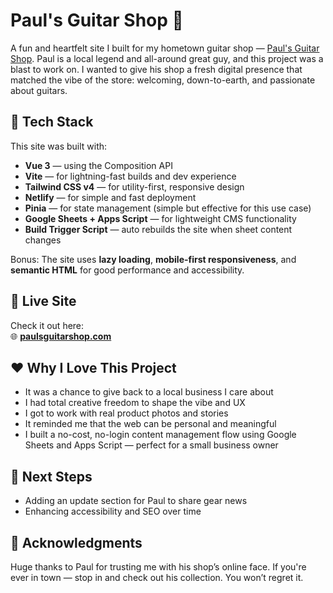 # Paul's Guitar Shop 🎸

A fun and heartfelt site I built for my hometown guitar shop — [Paul's Guitar Shop](https://paulsguitarshop.com). Paul is a local legend and all-around great guy, and this project was a blast to work on. I wanted to give his shop a fresh digital presence that matched the vibe of the store: welcoming, down-to-earth, and passionate about guitars.

## 🧰 Tech Stack

This site was built with:

- **Vue 3** — using the Composition API
- **Vite** — for lightning-fast builds and dev experience
- **Tailwind CSS v4** — for utility-first, responsive design
- **Netlify** — for simple and fast deployment
- **Pinia** — for state management (simple but effective for this use case)
- **Google Sheets + Apps Script** — for lightweight CMS functionality
- **Build Trigger Script** — auto rebuilds the site when sheet content changes

Bonus: The site uses **lazy loading**, **mobile-first responsiveness**, and **semantic HTML** for good performance and accessibility.

## 🚀 Live Site

Check it out here:  
🌐 **[paulsguitarshop.com](https://paulsguitarshop.com)**

## ❤️ Why I Love This Project

- It was a chance to give back to a local business I care about  
- I had total creative freedom to shape the vibe and UX  
- I got to work with real product photos and stories  
- It reminded me that the web can be personal and meaningful  
- I built a no-cost, no-login content management flow using Google Sheets and Apps Script — perfect for a small business owner  

## 📸 Next Steps

- Adding an update section for Paul to share gear news  
- Enhancing accessibility and SEO over time  

## 🙌 Acknowledgments

Huge thanks to Paul for trusting me with his shop’s online face. If you're ever in town — stop in and check out his collection. You won’t regret it.